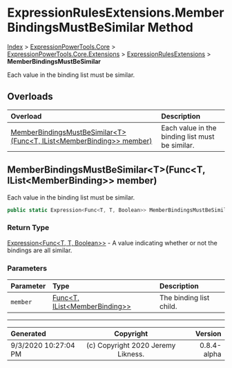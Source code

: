 ﻿# ExpressionRulesExtensions.MemberBindingsMustBeSimilar Method

[Index](../index.md) > [ExpressionPowerTools.Core](ExpressionPowerTools.Core.a.md) > [ExpressionPowerTools.Core.Extensions](ExpressionPowerTools.Core.Extensions.n.md) > [ExpressionRulesExtensions](ExpressionPowerTools.Core.Extensions.ExpressionRulesExtensions.cs.md) > **MemberBindingsMustBeSimilar**

Each value in the binding list must be similar.

## Overloads

| Overload | Description |
| :-- | :-- |
| [MemberBindingsMustBeSimilar&lt;T>(Func&lt;T, IList&lt;MemberBinding>> member)](#memberbindingsmustbesimilartfunct-ilistmemberbinding-member) | Each value in the binding list must be similar. |
## MemberBindingsMustBeSimilar&lt;T>(Func&lt;T, IList&lt;MemberBinding>> member)

Each value in the binding list must be similar.

```csharp
public static Expression<Func<T, T, Boolean>> MemberBindingsMustBeSimilar<T>(Func<T, IList<MemberBinding>> member)
```

### Return Type

 [Expression&lt;Func&lt;T, T, Boolean>>](https://docs.microsoft.com/dotnet/api/system.linq.expressions.expression-1)  - A value indicating whether or not the bindings are all similar.

### Parameters

| Parameter | Type | Description |
| :-- | :-- | :-- |
| `member` | [Func&lt;T, IList&lt;MemberBinding>>](https://docs.microsoft.com/dotnet/api/system.func-2) | The binding list child. |



---

| Generated | Copyright | Version |
| :-- | :-: | --: |
| 9/3/2020 10:27:04 PM | (c) Copyright 2020 Jeremy Likness. | 0.8.4-alpha |
